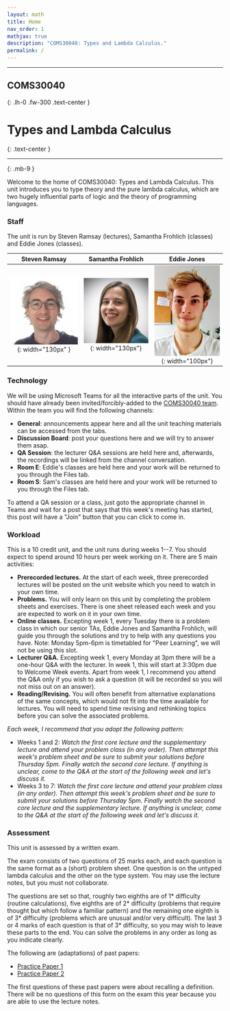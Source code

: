 ```yaml
---
layout: math
title: Home
nav_order: 1
mathjax: true
description: "COMS30040: Types and Lambda Calculus."
permalink: /
---
```


* * * 

## COMS30040
{: .lh-0 .fw-300 .text-center } 

# Types and Lambda Calculus
{: .text-center }

* * *
{: .mb-9 }


Welcome to the home of COMS30040: Types and Lambda Calculus.  This unit introduces you to type theory and the pure lambda calculus, which are two hugely influential parts of logic and the theory of programming languages.  

### Staff

The unit is run by Steven Ramsay (lectures), Samantha Frohlich (classes) and Eddie Jones (classes).

| Steven Ramsay | Samantha Frohlich | Eddie Jones |
|:-------------:|:-----------------:|:-----------:|
|![Steven](wbc.jpg){: width="130px" }|![Sam](Samantha.jpeg){: width="130px"}|![Eddie](Eddie.png){: width="100px"}|

### Technology

We will be using Microsoft Teams for all the interactive parts of the unit.  You should have already been invited/forcibly-added to the [COMS30040 team](https://teams.microsoft.com/l/team/19%3a8806fad2850c4ddbad9664ed047d025d%40thread.tacv2/conversations?groupId=13f59f32-38ba-4183-b70e-522737e1596b&tenantId=b2e47f30-cd7d-4a4e-a5da-b18cf1a4151b).  Within the team you will find the following channels:

  * __General__: announcements appear here and all the unit teaching materials can be accessed from the tabs.
  * __Discussion Board__: post your questions here and we will try to answer them asap.
  * __QA Session__: the lecturer Q&A sessions are held here and, afterwards, the recordings will be linked from the channel conversation.
  * __Room E__: Eddie's classes are held here and your work will be returned to you through the Files tab.
  * __Room S__: Sam's classes are held here and your work will be returned to you through the Files tab.

To attend a QA session or a class, just goto the appropriate channel in Teams and wait for a post that says that this week's meeting has started, this post will have a "Join" button that you can click to come in.

### Workload

This is a 10 credit unit, and the unit runs during weeks 1--7.  You should expect to spend around 10 hours per week working on it.  There are 5 main activities:
* __Prerecorded lectures.__ At the start of each week, three prerecorded lectures will be posted on the unit website which you need to watch in your own time.
* __Problems.__ You will only learn on this unit by completing the problem sheets and exercises.  There is one sheet released each week and you are expected to work on it in your own time.
* __Online classes.__  Excepting week 1, every Tuesday there is a problem class in which our senior TAs, Eddie Jones and Samantha Frohlich, will guide you through the solutions and try to help with any questions you have.  Note: Monday 5pm-6pm is timetabled for "Peer Learning", we will not be using this slot.
* __Lecturer Q&A.__ Excepting week 1, every Monday at 3pm there will be a one-hour Q&A with the lecturer.  In week 1, this will start at 3:30pm due to Welcome Week events.  Apart from week 1, I recommend you attend the Q&A only if you wish to ask a question (it will be recorded so you will not miss out on an answer).
* __Reading/Revising.__  You will often benefit from alternative explanations of the same concepts, which would not fit into the time available for lectures.  You will need to spend time revising and rethinking topics before you can solve the associated problems.

*Each week, I recommend that you adopt the following pattern:*
* Weeks 1 and 2: *Watch the first core lecture and the supplementary lecture and attend your problem class (in any order).  Then attempt this week's problem sheet and be sure to submit your solutions before Thursday 5pm. Finally watch the second core lecture.  If anything is unclear, come to the Q&A at the start of the following week and let's discuss it.*
* Weeks 3 to 7: *Watch the first core lecture and attend your problem class (in any order).  Then attempt this week's problem sheet and be sure to submit your solutions before Thursday 5pm. Finally watch the second core lecture and the supplementary lecture.  If anything is unclear, come to the Q&A at the start of the following week and let's discuss it.*

### Assessment

This unit is assessed by a written exam.

The exam consists of two questions of 25 marks each, and each question is the same format as a (short) problem sheet.  One question is on the untyped lambda calculus and the other on the type system.  You may use the lecture notes, but you must not collaborate.

The questions are set so that, roughly two eighths are of 1* difficulty (routine calculations), five eighths are of 2* difficulty (problems that require thought but which follow a familiar pattern) and the remaining one eighth is of 3* difficulty (problems which are unusual and/or very difficult).  The last 3 or 4 marks of each question is that of 3* difficulty, so you may wish to leave these parts to the end.  You can solve the problems in any order as long as you indicate clearly.

The following are (adaptations) of past papers:
* [Practice Paper 1](https://uob.sharepoint.com/teams/grp-COMS30040/Shared%20Documents/General/Papers/past-2020-1.pdf)
* [Practice Paper 2](https://uob.sharepoint.com/teams/grp-COMS30040/Shared%20Documents/General/Papers/past-2020-2.pdf)

The first questions of these past papers were about recalling a definition.  There will be no questions of this form on the exam this year because you are able to use the lecture notes.
